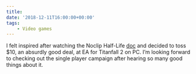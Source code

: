```yaml
---
title:
date: '2018-12-11T16:00:00+00:00'
tags:
    - Video games
---
```


I felt inspired after watching the Noclip Half-Life [doc](https://www.youtube.com/watch?v=BQLEW1c-69c) and decided to toss $10, an absurdly good deal, at EA for Titanfall 2 on PC. I’m looking forward to checking out the single player campaign after hearing so many good things about it.